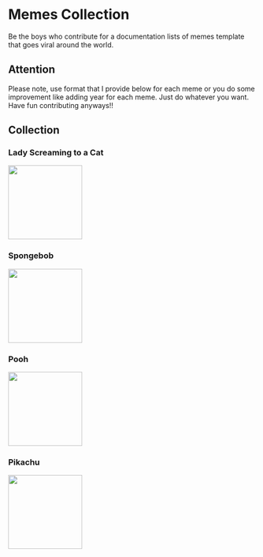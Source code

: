 # Memes Collection
Be the boys who contribute for a documentation lists of memes template that goes viral around the world.

## Attention
Please note, use format that I provide below for each meme or you do some improvement like adding year for each meme. Just do whatever you want.
Have fun contributing anyways!!

## Collection
### Lady Screaming to a Cat
<img src="https://i.kym-cdn.com/entries/icons/original/000/030/157/womanyellingcat.jpg" width="150" height="150">

### Spongebob
<img src="https://cdn.ebaumsworld.com/mediaFiles/picture/2483755/85936514.jpg" width="150" height="150">

### Pooh
<img src="https://newfastuff.com/wp-content/uploads/2019/03/xPlGbqj.png" width="150" height="150">


### Pikachu
<img src="https://i.imgflip.com/2m5dsc.jpg" width="150" height="150">

